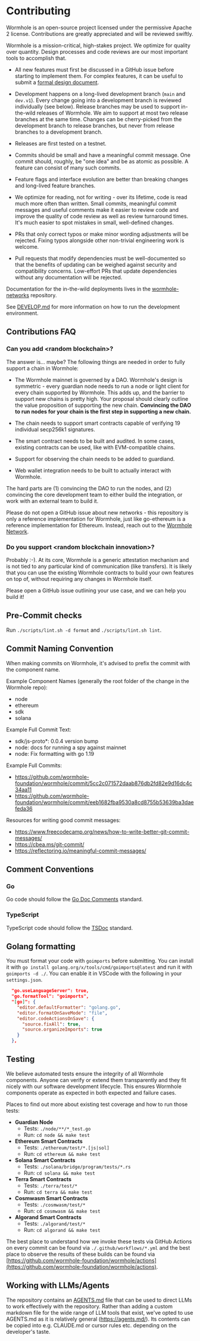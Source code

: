 # Contributing

Wormhole is an open-source project licensed under the permissive Apache 2 license. Contributions are greatly
appreciated and will be reviewed swiftly.

Wormhole is a mission-critical, high-stakes project. We optimize for quality over quantity. Design processes
and code reviews are our most important tools to accomplish that.

- All new features must first be discussed in a GitHub issue before starting to implement them. For
  complex features, it can be useful to submit a [formal design document](design/template.md).

- Development happens on a long-lived development branch (`main` and `dev.v1`).
  Every change going into a development branch is reviewed individually (see below). Release branches may be used
  to support in-the-wild releases of Wormhole. We aim to support at most two release
  branches at the same time. Changes can be cherry-picked from the development branch to release branches, but
  never from release branches to a development branch.
- Releases are first tested on a testnet.

- Commits should be small and have a meaningful commit message. One commit should, roughly, be "one idea" and
  be as atomic as possible. A feature can consist of many such commits.
- Feature flags and interface evolution are better than breaking changes and long-lived feature branches.
- We optimize for reading, not for writing - over its lifetime, code is read much more often than written.
  Small commits, meaningful commit messages and useful comments make it easier to review code and improve the
  quality of code review as well as review turnaround times. It's much easier to spot mistakes in small,
  well-defined changes.
- PRs that only correct typos or make minor wording adjustments will be rejected. Fixing typos alongside other non-trivial engineering work is welcome.
- Pull requests that modify dependencies must be well-documented so that the benefits of updating can be weighed against
  security and compatibility concerns. Low-effort PRs that update dependencies without any documentation will be rejected.

Documentation for the in-the-wild deployments lives in the
[wormhole-networks](https://github.com/certusone/wormhole-networks) repository.

See [DEVELOP.md](./DEVELOP.md) for more information on how to run the development environment.

## Contributions FAQ

### Can you add \<random blockchain\>?

The answer is... maybe? The following things are needed in order to fully support a chain in Wormhole:

- The Wormhole mainnet is governed by a DAO. Wormhole's design is symmetric - every guardian node needs to run
  a node or light client for every chain supported by Wormhole. This adds up, and the barrier to support new
  chains is pretty high. Your proposal should clearly outline the value proposition of supporting the new chain.
  **Convincing the DAO to run nodes for your chain is the first step in supporting a new chain.**
- The chain needs to support smart contracts capable of verifying 19 individual secp256k1 signatures.

- The smart contract needs to be built and audited. In some cases, existing contracts can be used, like with
  EVM-compatible chains.
- Support for observing the chain needs to be added to guardiand.

- Web wallet integration needs to be built to actually interact with Wormhole.

The hard parts are (1) convincing the DAO to run the nodes, and (2) convincing the core development team to
either build the integration, or work with an external team to build it.

Please do not open a GitHub issue about new networks - this repository is only a reference implementation for
Wormhole, just like go-ethereum is a reference implementation for Ethereum. Instead, reach out to the
[Wormhole Network](https://wormholenetwork.com).

### Do you support \<random blockchain innovation\>?

Probably :-). At its core, Wormhole is a generic attestation mechanism and is not tied to any particular kind
of communication (like transfers). It is likely that you can use the existing Wormhole contracts to build your
own features on top of, without requiring any changes in Wormhole itself.

Please open a GitHub issue outlining your use case, and we can help you build it!

## Pre-Commit checks

Run `./scripts/lint.sh -d format` and `./scripts/lint.sh lint`.

## Commit Naming Convention

When making commits on Wormhole, it's advised to prefix the commit with the component name.

Example Component Names (generally the root folder of the change in the Wormhole repo):

- node
- ethereum
- sdk
- solana

Example Full Commit Text:

- sdk/js-proto\*: 0.0.4 version bump
- node: docs for running a spy against mainnet
- node: Fix formatting with go 1.19

Example Full Commits:

- https://github.com/wormhole-foundation/wormhole/commit/5cc2c071572daab876db2fd82e9d16dc4c34aa11
- https://github.com/wormhole-foundation/wormhole/commit/eeb1682fba9530a8cd8755b53639ba3daefeda36

Resources for writing good commit messages:

- https://www.freecodecamp.org/news/how-to-write-better-git-commit-messages/
- https://cbea.ms/git-commit/
- https://reflectoring.io/meaningful-commit-messages/

## Comment Conventions

### Go

Go code should follow the [Go Doc Comments](https://go.dev/doc/comment) standard.

### TypeScript

TypeScript code should follow the [TSDoc](https://tsdoc.org/) standard.

## Golang formatting

You must format your code with `goimports` before submitting.
You can install it with `go install golang.org/x/tools/cmd/goimports@latest` and run it with `goimports -d ./`.
You can enable it in VSCode with the following in your `settings.json`.

```json
  "go.useLanguageServer": true,
  "go.formatTool": "goimports",
  "[go]": {
    "editor.defaultFormatter": "golang.go",
    "editor.formatOnSaveMode": "file",
    "editor.codeActionsOnSave": {
      "source.fixAll": true,
      "source.organizeImports": true
    }
  },
```

## Testing

We believe automated tests ensure the integrity of all Wormhole components. Anyone can verify or extend them transparently and they fit nicely with our software development lifecycle. This ensures Wormhole components operate as expected in both expected and failure cases.

Places to find out more about existing test coverage and how to run those tests:

- **Guardian Node**
  - Tests: `./node/**/*_test.go`
  - Run: `cd node && make test`
- **Ethereum Smart Contracts**
  - Tests: `./ethereum/test/*.[js|sol]`
  - Run: `cd ethereum && make test`
- **Solana Smart Contracts**
  - Tests: `./solana/bridge/program/tests/*.rs`
  - Run: `cd solana && make test`
- **Terra Smart Contracts**
  - Tests: `./terra/test/*`
  - Run: `cd terra && make test`
- **Cosmwasm Smart Contracts**
  - Tests: `./cosmwasm/test/*`
  - Run: `cd cosmwasm && make test`
- **Algorand Smart Contracts**
  - Tests: `./algorand/test/*`
  - Run: `cd algorand && make test`

The best place to understand how we invoke these tests via GitHub Actions on every commit can be found via `./.github/workflows/*.yml` and the best place to observe the results of these builds can be found via [https://github.com/wormhole-foundation/wormhole/actions](https://github.com/wormhole-foundation/wormhole/actions).

## Working with LLMs/Agents

The repository contains an [AGENTS.md](./AGENTS.md) file that can be used to direct LLMs to work effectively with the repository.
Rather than adding a custom markdown file for the wide range of LLM tools that exist, we've opted to use AGENTS.md
as it is relatively general (https://agents.md/). Its contents can be copied into e.g. CLAUDE.md or cursor rules etc. depending on the developer's taste.
